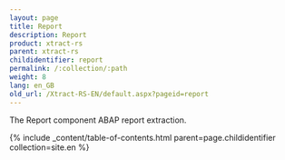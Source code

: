 ```yaml
---
layout: page
title: Report
description: Report
product: xtract-rs
parent: xtract-rs
childidentifier: report
permalink: /:collection/:path
weight: 8
lang: en_GB
old_url: /Xtract-RS-EN/default.aspx?pageid=report
---
```


The Report component ABAP report extraction.

{% include _content/table-of-contents.html parent=page.childidentifier collection=site.en %}